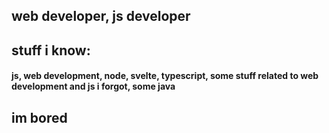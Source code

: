 ## web developer, js developer

## stuff i know:

#### js, web development, node, svelte, typescript, some stuff related to web development and js i forgot, some java

###

## im bored
